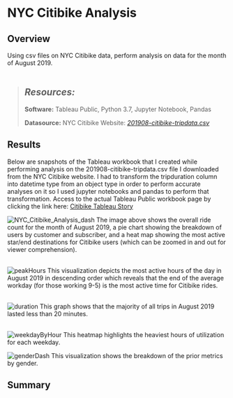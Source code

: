 # NYC Citibike Analysis

## Overview

Using csv files on NYC Citibike data, perform analysis on data for the month of August 2019.
<br>
<br>
> ## ***Resources:***
>
> **Software:** Tableau Public, Python 3.7, Jupyter Notebook, Pandas
>
> **Datasource:** NYC Citibike Website: *[201908-citibike-tripdata.csv](https://s3.amazonaws.com/tripdata/index.html)*

## Results

Below are snapshots of the Tableau workbook that I created while performing analysis on the 201908-citibike-tripdata.csv file I downloaded from the NYC Citibike website.  I had to transform the tripduration column into datetime type from an object type in order to perform accurate analyses on it so I used jupyter notebooks and pandas to perform that transformation. Access to the actual Tableau Public workbook page by clicking the link here: [Citibike Tableau Story](https://public.tableau.com/app/profile/manny.linares/viz/Module_14_16666441765060/CitibikeStory)
 
 
![NYC_Citibike_Analysis_dash](https://user-images.githubusercontent.com/108758105/202524519-581e04e9-cfbb-41cb-ac39-1c218cade5af.png)
The image above shows the overall ride count for the month of August 2019, a pie chart showing the breakdown of users by customer and subscriber, and a heat map showing the most active star/end destinations for Citibike users (which can be zoomed in and out for viewer comprehension).<br><br>


![peakHours](https://user-images.githubusercontent.com/108758105/202525107-a8833338-f0cb-46d1-81d2-3cddfebec1eb.png)
This visualization depicts the most active hours of the day in August 2019 in descending order which reveals that the end of the average workday (for those working 9-5) is the most active time for Citibike rides.<br><br>
 

![duration](https://user-images.githubusercontent.com/108758105/202596401-47debb31-675a-486a-9ee2-941ec1e3eb02.png)
This graph shows that the majority of all trips in August 2019 lasted less than 20 minutes.<br><br>

![weekdayByHour](https://user-images.githubusercontent.com/108758105/202597292-b477df36-97f1-4f03-9b2a-4d1da783be48.png)
This heatmap highlights the heaviest hours of utilization for each weekday.

![genderDash](https://user-images.githubusercontent.com/108758105/202597639-5a1f59db-2ef6-457f-af55-38383e74e349.png)
This visualization shows the breakdown of the prior metrics by gender.

## Summary

